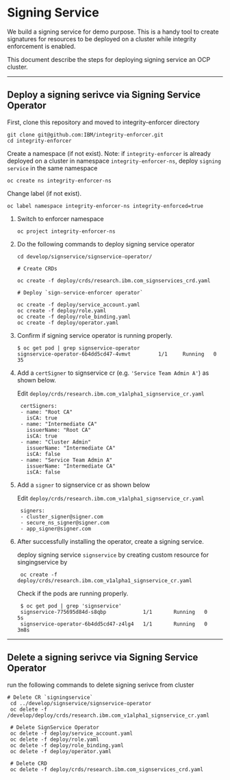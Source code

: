 # Signing Service
We build a signing service for demo purpose. This is a handy tool to create signatures for resources to be deployed on a cluster while integrity enforcement is enabled. 

This document describe the steps for deploying signing service an OCP cluster.

---

## Deploy a signing serivce via Signing Service Operator

First, clone this repository and moved to integrity-enforcer directory

```
git clone git@github.com:IBM/integrity-enforcer.git
cd integrity-enforcer
```

Create a namespace (if not exist).
Note: if `integrity-enforcer` is already deployed on a cluster in namespace `integrity-enforcer-ns`,   deploy `signing service` in the same namespace

```
oc create ns integrity-enforcer-ns
```

Change label (if not exist).

```
oc label namespace integrity-enforcer-ns integrity-enforced=true
```

1. Switch to enforcer namespace

    ```
    oc project integrity-enforcer-ns
    ```
2. Do the following commands to deploy signing service operator   

    ```
    cd develop/signservice/signservice-operator/
    
    # Create CRDs
    
    oc create -f deploy/crds/research.ibm.com_signservices_crd.yaml  
    
    # Deploy `sign-service-enforcer operator`    

    oc create -f deploy/service_account.yaml 
    oc create -f deploy/role.yaml 
    oc create -f deploy/role_binding.yaml 
    oc create -f deploy/operator.yaml
    
    ```
3. Confirm if signing service operator is running properly. 

    ```
    $ oc get pod | grep signservice-operator
    signservice-operator-6b4dd5cd47-4vmvt         1/1     Running   0          35
    ```
4. Add a `certSigner` to signservice cr (e.g. `'Service Team Admin A'`) as shown below.

   Edit `deploy/crds/research.ibm.com_v1alpha1_signservice_cr.yaml`
   
   ```
    certSigners:
    - name: "Root CA"
      isCA: true
    - name: "Intermediate CA"
      issuerName: "Root CA"
      isCA: true
    - name: "Cluster Admin"
      issuerName: "Intermediate CA"
      isCA: false
    - name: "Service Team Admin A"
      issuerName: "Intermediate CA"
      isCA: false
   ```
5. Add a `signer` to signservice cr as shown below

   Edit `deploy/crds/research.ibm.com_v1alpha1_signservice_cr.yaml`
   
   ```
    signers:
    - cluster_signer@signer.com
    - secure_ns_signer@signer.com
    - app_signer@signer.com
   ```
   
5. After successfully installing the operator, create a signing service.

    deploy signing service `signservice` by creating custom resource for singingservice by
   ```
    oc create -f deploy/crds/research.ibm.com_v1alpha1_signservice_cr.yaml
   ```
    
    Check if the pods are running properly. 
   ```
    $ oc get pod | grep 'signservice'
    signservice-775695d84d-s8qbp            1/1       Running   0          5s
    signservice-operator-6b4dd5cd47-z4lg4   1/1       Running   0          3m8s
   ```
---

## Delete a signing serivce via Signing Service Operator
  
   run the following commands to delete signing serivce from cluster
   ```
   # Delete CR `signingservice` 
    cd ../develop/signservice/signservice-operator
    oc delete -f /develop/deploy/crds/research.ibm.com_v1alpha1_signservice_cr.yaml 

    # Delete SignService Operator    
    oc delete -f deploy/service_account.yaml
    oc delete -f deploy/role.yaml
    oc delete -f deploy/role_binding.yaml
    oc delete -f deploy/operator.yaml

    # Delete CRD
    oc delete -f deploy/crds/research.ibm.com_signservices_crd.yaml
   ``` 
   
   
   
   
